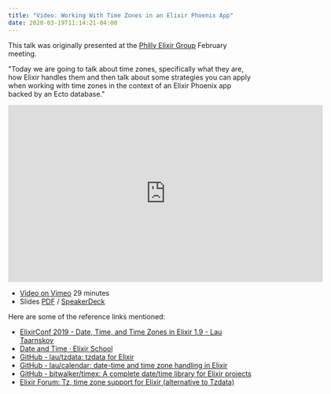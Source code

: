 ```yaml
---
title: "Video: Working With Time Zones in an Elixir Phoenix App"
date: 2020-03-19T11:14:21-04:00
---
```


This talk was originally presented at the [Philly Elixir Group](https://www.meetup.com/Philly-Elixir-Meetup/) February meeting.

"Today we are going to talk about time zones, specifically what they are, how Elixir handles them and then talk about some strategies you can apply when working with time zones in the context of an Elixir Phoenix app backed by an Ecto database."

<iframe src="https://player.vimeo.com/video/398662438" width="640" height="360" frameborder="0" allow="autoplay; fullscreen" allowfullscreen></iframe>

* [Video on Vimeo](https://vimeo.com/398662438) 29 minutes
* Slides [PDF](mike-zornek-working-with-time-zones-in-an-elixir-phoenix-app-slides) / [SpeakerDeck](https://speakerdeck.com/zorn/working-with-time-zones-in-an-elixir-phoenix-app)


Here are some of the reference links mentioned:

* [ElixirConf 2019 - Date, Time, and Time Zones in Elixir 1.9 - Lau Taarnskov](https://www.youtube.com/watch?v=_E988mvPIzU)
* [Date and Time · Elixir School](https://elixirschool.com/en/lessons/basics/date-time/)
* [GitHub - lau/tzdata: tzdata for Elixir](https://github.com/lau/tzdata)
* [GitHub - lau/calendar: date-time and time zone handling in Elixir](https://github.com/lau/calendar)
* [GitHub - bitwalker/timex: A complete date/time library for Elixir projects](https://github.com/bitwalker/timex)
* [Elixir Forum: Tz, time zone support for Elixir (alternative to Tzdata)](https://elixirforum.com/t/tz-time-zone-support-for-elixir-alternative-to-tzdata-that-comes-with-a-lot-of-bugfixes/29358)